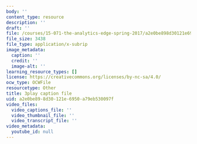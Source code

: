 ```yaml
---
body: ''
content_type: resource
description: ''
draft: ''
file: /courses/15-071-the-analytics-edge-spring-2017/a2e0be898d30121e6950a79eb530097f_S0g0ad4zX7A.srt
file_size: 3438
file_type: application/x-subrip
image_metadata:
  caption: ''
  credit: ''
  image-alt: ''
learning_resource_types: []
license: https://creativecommons.org/licenses/by-nc-sa/4.0/
ocw_type: OCWFile
resourcetype: Other
title: 3play caption file
uid: a2e0be89-8d30-121e-6950-a79eb530097f
video_files:
  video_captions_file: ''
  video_thumbnail_file: ''
  video_transcript_file: ''
video_metadata:
  youtube_id: null
---
```

